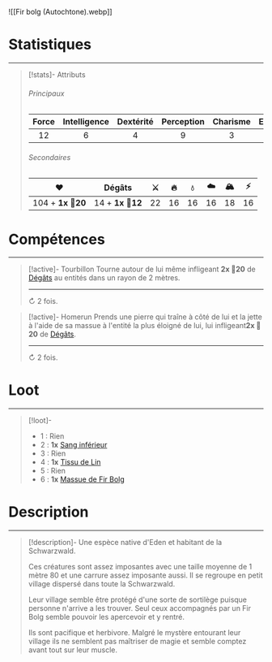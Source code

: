 ![[Fir bolg (Autochtone).webp]]
# Statistiques
---
>[!stats]- Attributs
>
>###### Principaux
>
>| Force | Intelligence | Dextérité | Perception | Charisme | Endurance | Initiative |
>| :-----: | :-----------: | :---------: | :-----------: | :---------: | :----------: | :---------: |
>|    12   |        6       |        4     |         9         |        3           |     12         |       24      |
>
>###### Secondaires
>
>|          ❤️         |      Dégâts      | ⚔️ | 🔥  | 💧  | ☁️  | 🏔️ |  ⚡  |
>| :-------------: | :-------------: | :-: | :-: | :-: | :-: | :-: | :-: |
>| 104 + **1x 🎲20** | 14 + **1x 🎲12** | 22  | 16  | 16  | 16  | 18  | 16  |

# Compétences
---
>[!active]- Tourbillon
>Tourne autour de lui même infligeant **2x 🎲20** de [Dégâts]() au entités dans un rayon de 2 mètres.
>
>---
>↻ 2 fois.

>[!active]- Homerun
>Prends une pierre qui traîne à côté de lui et la jette à l'aide de sa massue à l'entité la plus éloigné de lui, lui infligeant**2x 🎲20** de [Dégâts]().
>
>---
>↻ 2 fois.

# Loot
---
>[!loot]-
>- 1 : Rien
>- 2 : **1x** [Sang inférieur]()
>- 3 : Rien
>- 4 : **1x** [Tissu de Lin]()
>- 5 : Rien
>- 6 : **1x** [Massue de Fir Bolg]()

# Description
---
>[!description]-
>Une espèce native d'Eden et habitant de la Schwarzwald.
>
>Ces créatures sont assez imposantes avec une taille moyenne de 1 mètre 80 et une carrure assez imposante aussi. Il se regroupe en petit village dispersé dans toute la Schwarzwald.
>
>Leur village semble être protégé d'une sorte de sortilège puisque personne n'arrive a les trouver. Seul ceux accompagnés par un Fir Bolg semble pouvoir les apercevoir et y rentré.
>
>Ils sont pacifique et herbivore. Malgré le mystère entourant leur village ils ne semblent pas maîtriser de magie et semble comptez avant tout sur leur muscle.

